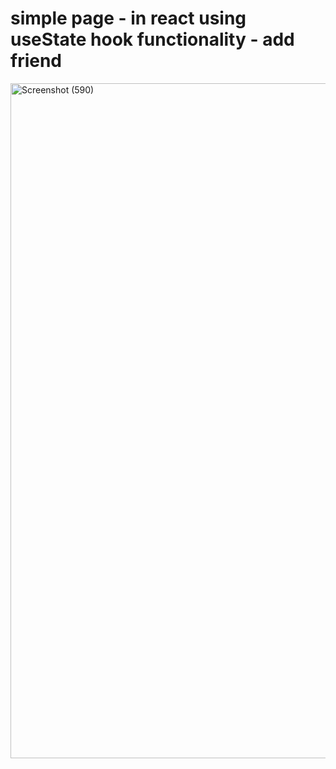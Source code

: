 # simple page - in react using useState hook functionality - add friend 


<img width="1920" height="1080" alt="Screenshot (590)" src="https://github.com/user-attachments/assets/7575c000-e64a-4b45-b55f-6d17c8b592b7" />
